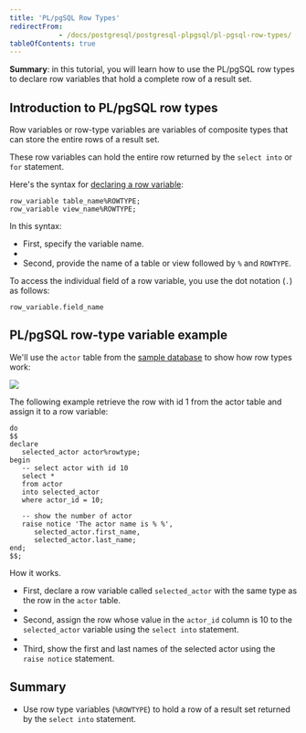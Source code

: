 ```yaml
---
title: 'PL/pgSQL Row Types'
redirectFrom: 
            - /docs/postgresql/postgresql-plpgsql/pl-pgsql-row-types/
tableOfContents: true
---
```



**Summary**: in this tutorial, you will learn how to use the PL/pgSQL row types to declare row variables that hold a complete row of a result set.





## Introduction to PL/pgSQL row types





Row variables or row-type variables are variables of composite types that can store the entire rows of a result set.





These row variables can hold the entire row returned by the `select into` or `for` statement.





Here's the syntax for [declaring a row variable](https://www.postgresqltutorial.com/postgresql-plpgsql/plpgsql-variables/):





```
row_variable table_name%ROWTYPE;
row_variable view_name%ROWTYPE;
```





In this syntax:





- First, specify the variable name.
-
- Second, provide the name of a table or view followed by `%` and `ROWTYPE`.





To access the individual field of a row variable, you use the dot notation (`.`) as follows:





```
row_variable.field_name
```





## PL/pgSQL row-type variable example





We'll use the `actor` table from the [sample database](https://www.postgresqltutorial.com/postgresql-getting-started/postgresql-sample-database/) to show how row types work:





![](https://www.postgresqltutorial.com/wp-content/uploads/2019/05/actor.png)





The following example retrieve the row with id 1 from the actor table and assign it to a row variable:





```
do
$$
declare
   selected_actor actor%rowtype;
begin
   -- select actor with id 10
   select *
   from actor
   into selected_actor
   where actor_id = 10;

   -- show the number of actor
   raise notice 'The actor name is % %',
      selected_actor.first_name,
      selected_actor.last_name;
end;
$$;
```





How it works.





- First, declare a row variable called `selected_actor` with the same type as the row in the `actor` table.
-
- Second, assign the row whose value in the `actor_id` column is 10 to the `selected_actor` variable using the `select into` statement.
-
- Third, show the first and last names of the selected actor using the `raise notice` statement.





## Summary





- Use row type variables (`%ROWTYPE`) to hold a row of a result set returned by the `select into` statement.


